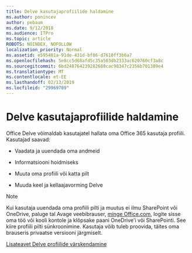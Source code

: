 ```yaml
---
title: Delve kasutajaprofiilide haldamine
ms.author: ponincev
author: pebaum
ms.date: 9/12/2018
ms.audience: ITPro
ms.topic: article
ROBOTS: NOINDEX, NOFOLLOW
localization_priority: Normal
ms.assetid: e595481a-91de-431d-bf86-d7610ff3b6a7
ms.openlocfilehash: 5e8cc5d68afd5c35a503db2333ac620760cf3a8c
ms.sourcegitcommit: 6bd248764239282688cac98347c2356b701389e4
ms.translationtype: MT
ms.contentlocale: et-EE
ms.lasthandoff: 02/13/2019
ms.locfileid: "29969709"
---
```

# <a name="manage-user-profiles-in-delve"></a>Delve kasutajaprofiilide haldamine

Office Delve võimaldab kasutajatel hallata oma Office 365 kasutaja profiili. Kasutajad saavad:
  
- Vaadata ja uuendada oma andmeid
    
- Informatsiooni hoidmiseks
    
- Muuta oma profiili või katta pilt
    
- Muuda keel ja kellaajavorming Delve
    
> [!NOTE]
> Kui kasutaja uuendada oma profiili pilti ja muutus ei ilmu SharePoint või OneDrive, paluge tal Avage veebibrauser, [minge Office.com](https://www.office.com), logite sisse oma töö või kooli kontole ja klõpsake paani OneDrive'i või SharePointi. See kiire profiili pilti sünkroonimine. Kasutaja võib tuleb proovida, täites oma brauseris privaatse versiooni järgmiselt. 
  
[Lisateavet Delve profiilide värskendamine](https://go.microsoft.com/fwlink/?linkid=735070)
  

